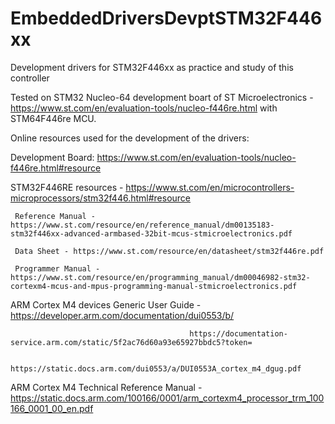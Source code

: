 # EmbeddedDriversDevptSTM32F446xx

Development drivers for STM32F446xx as practice and study of this controller

Tested on STM32 Nucleo-64 development boart of ST Microelectronics - https://www.st.com/en/evaluation-tools/nucleo-f446re.html with STM64F446re MCU.

Online resources used for the development of the drivers:

Development Board: https://www.st.com/en/evaluation-tools/nucleo-f446re.html#resource

STM32F446RE resources - https://www.st.com/en/microcontrollers-microprocessors/stm32f446.html#resource

     Reference Manual - https://www.st.com/resource/en/reference_manual/dm00135183-stm32f446xx-advanced-armbased-32bit-mcus-stmicroelectronics.pdf

     Data Sheet - https://www.st.com/resource/en/datasheet/stm32f446re.pdf

     Programmer Manual - https://www.st.com/resource/en/programming_manual/dm00046982-stm32-cortexm4-mcus-and-mpus-programming-manual-stmicroelectronics.pdf

ARM Cortex M4 devices Generic User Guide -  https://developer.arm.com/documentation/dui0553/b/

                                            https://documentation-service.arm.com/static/5f2ac76d60a93e65927bbdc5?token=

                                            https://static.docs.arm.com/dui0553/a/DUI0553A_cortex_m4_dgug.pdf

ARM Cortex M4 Technical Reference Manual -  https://static.docs.arm.com/100166/0001/arm_cortexm4_processor_trm_100166_0001_00_en.pdf

